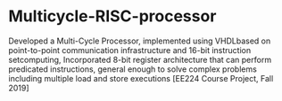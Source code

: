 # Multicycle-RISC-processor
Developed a Multi-Cycle Processor, implemented using VHDLbased on point-to-point communication infrastructure and 16-bit instruction setcomputing, Incorporated 8-bit register architecture that can perform predicated instructions, general enough to solve complex problems including multiple load and store executions [EE224 Course Project, Fall 2019]
